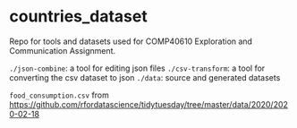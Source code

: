# countries_dataset

Repo for tools and datasets used for COMP40610 Exploration and Communication Assignment.

`./json-combine`: a tool for editing json files
`./csv-transform`: a tool for converting the csv dataset to json
`./data`: source and generated datasets

`food_consumption.csv` from https://github.com/rfordatascience/tidytuesday/tree/master/data/2020/2020-02-18
